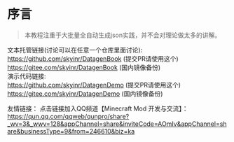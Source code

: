 # 序言

> 本教程注重于大批量全自动生成json实践，并不会对理论做太多的讲解。

文本托管链接(讨论可以在任意一个仓库里面讨论):\
<https://github.com/skyinr/DatagenBook> (提交PR请使用这个)\
<https://gitee.com/skyinr/DatagenBook> (国内镜像备份)\
演示代码链接: \
<https://github.com/skyinr/DatagenDemo> (提交PR请使用这个)\
<https://gitee.com/skyinr/DatagenDemo> (国内镜像备份)

友情链接：
点击链接加入QQ频道【Minecraft Mod 开发与交流】：https://qun.qq.com/qqweb/qunpro/share?_wv=3&_wwv=128&appChannel=share&inviteCode=AOmIv&appChannel=share&businessType=9&from=246610&biz=ka